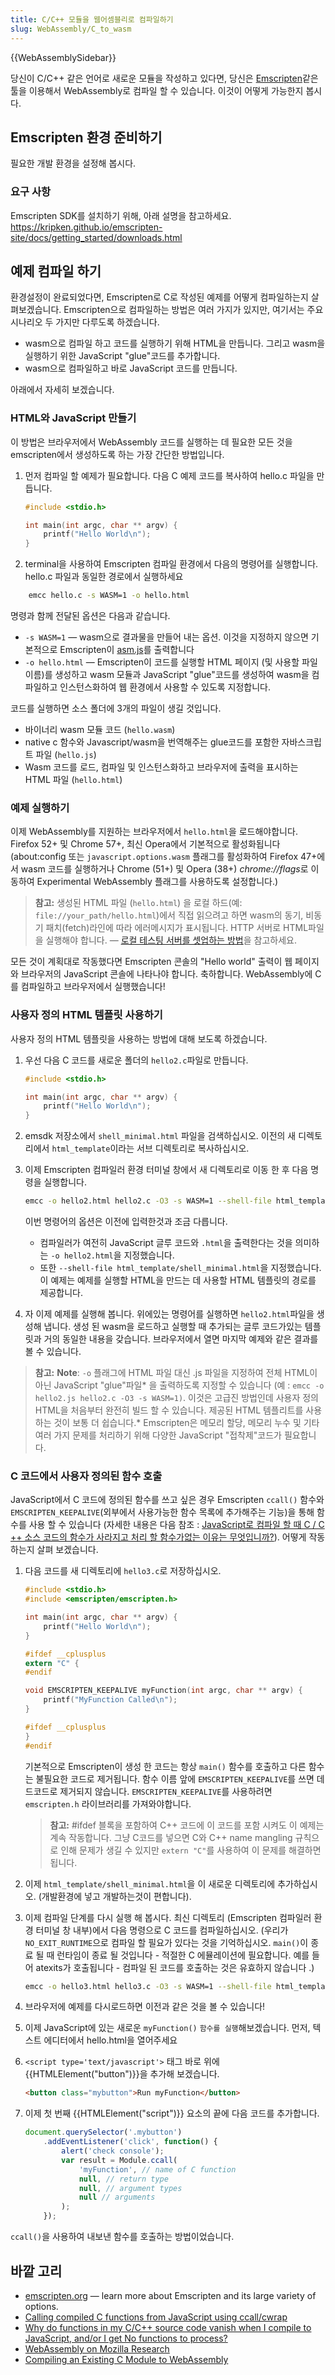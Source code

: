 ```yaml
---
title: C/C++ 모듈을 웹어셈블리로 컴파일하기
slug: WebAssembly/C_to_wasm
---
```


{{WebAssemblySidebar}}

당신이 C/C++ 같은 언어로 새로운 모듈을 작성하고 있다면, 당신은 [Emscripten](https://emscripten.org/)같은 툴을 이용해서 WebAssembly로 컴파일 할 수 있습니다. 이것이 어떻게 가능한지 봅시다.

## Emscripten 환경 준비하기

필요한 개발 환경을 설정해 봅시다.

### 요구 사항

Emscripten SDK를 설치하기 위해, 아래 설명을 참고하세요.
<https://kripken.github.io/emscripten-site/docs/getting_started/downloads.html>

## 예제 컴파일 하기

환경설정이 완료되었다면, Emscripten로 C로 작성된 예제를 어떻게 컴파일하는지 살펴보겠습니다. Emscripten으로 컴파일하는 방법은 여러 가지가 있지만, 여기서는 주요 시나리오 두 가지만 다루도록 하겠습니다.

- wasm으로 컴파일 하고 코드를 실행하기 위해 HTML을 만듭니다. 그리고 wasm을 실행하기 위한 JavaScript "glue"코드를 추가합니다.
- wasm으로 컴파일하고 바로 JavaScript 코드를 만듭니다.

아래에서 자세히 보겠습니다.

### HTML와 JavaScript 만들기

이 방법은 브라우저에서 WebAssembly 코드를 실행하는 데 필요한 모든 것을 emscripten에서 생성하도록 하는 가장 간단한 방법입니다.

1. 먼저 컴파일 할 예제가 필요합니다. 다음 C 예제 코드를 복사하여 hello.c 파일을 만듭니다.

    ```C
    #include <stdio.h>

    int main(int argc, char ** argv) {
        printf("Hello World\n");
    }
    ```

2. terminal을 사용하여 Emscripten 컴파일 환경에서 다음의 명령어를 실행합니다. hello.c 파일과 동일한 경로에서 실행하세요

```bash
    emcc hello.c -s WASM=1 -o hello.html
```

명령과 함께 전달된 옵션은 다음과 같습니다.

- `-s WASM=1` — wasm으로 결과물을 만들어 내는 옵션. 이것을 지정하지 않으면 기본적으로 Emscripten이 [asm.js](http://asmjs.org/)를 출력합니다
- `-o hello.html` — Emscripten이 코드를 실행할 HTML 페이지 (및 사용할 파일 이름)를 생성하고 wasm 모듈과 JavaScript "glue"코드를 생성하여 wasm을 컴파일하고 인스턴스화하여 웹 환경에서 사용할 수 있도록 지정합니다.

코드를 실행하면 소스 폴더에 3개의 파일이 생길 것입니다.

- 바이너리 wasm 모듈 코드 (`hello.wasm`)
- native c 함수와 Javascript/wasm을 번역해주는 glue코드를 포함한 자바스크립트 파일 (`hello.js`)
- Wasm 코드를 로드, 컴파일 및 인스턴스화하고 브라우저에 출력을 표시하는 HTML 파일 (`hello.html`)

### 예제 실행하기

이제 WebAssembly를 지원하는 브라우저에서 `hello.html`을 로드해야합니다. Firefox 52+ 및 Chrome 57+, 최신 Opera에서 기본적으로 활성화됩니다 (about:config 또는 `javascript.options.wasm` 플래그를 활성화하여 Firefox 47+에서 wasm 코드를 실행하거나 Chrome (51+) 및 Opera (38+) *chrome://flags*로 이동하여 Experimental WebAssembly 플래그를 사용하도록 설정합니다.)

> **참고:** 생성된 HTML 파일 (`hello.html`) 을 로컬 하드(예: `file://your_path/hello.html`)에서 직접 읽으려고 하면 wasm의 동기, 비동기 패치(fetch)라인에 따라 에러메시지가 표시됩니다. HTTP 서버로 HTML파일을 실행해야 합니다. — [로컬 테스팅 서버를 셋업하는 방법](/ko/docs/Learn/Common_questions/set_up_a_local_testing_server)을 참고하세요.

모든 것이 계획대로 작동했다면 Emscripten 콘솔의 "Hello world" 출력이 웹 페이지와 브라우저의 JavaScript 콘솔에 나타나야 합니다. 축하합니다. WebAssembly에 C를 컴파일하고 브라우저에서 실행했습니다!

### 사용자 정의 HTML 템플릿 사용하기

사용자 정의 HTML 템플릿을 사용하는 방법에 대해 보도록 하겠습니다.

1. 우선 다음 C 코드를 새로운 폴더의 `hello2.c`파일로 만듭니다.

    ```c
    #include <stdio.h>

    int main(int argc, char ** argv) {
        printf("Hello World\n");
    }
    ```

2. emsdk 저장소에서 `shell_minimal.html` 파일을 검색하십시오. 이전의 새 디렉토리에서 `html_template`이라는 서브 디렉토리로 복사하십시오.
3. 이제 Emscripten 컴파일러 환경 터미널 창에서 새 디렉토리로 이동 한 후 다음 명령을 실행합니다.

    ```bash
    emcc -o hello2.html hello2.c -O3 -s WASM=1 --shell-file html_template/shell_minimal.html
    ```

    이번 명령어의 옵션은 이전에 입력한것과 조금 다릅니다.

    - 컴파일러가 여전히 JavaScript 글루 코드와 `.html`을 출력한다는 것을 의미하는 `-o hello2.html`을 지정했습니다.
    - 또한 `--shell-file html_template/shell_minimal.html`을 지정했습니다.이 예제는 예제를 실행할 HTML을 만드는 데 사용할 HTML 템플릿의 경로를 제공합니다.

4. 자 이제 예제를 실행해 봅니다. 위에있는 명령어를 실행하면 `hello2.html`파일을 생성해 냅니다. 생성 된 wasm을 로드하고 실행할 때 추가되는 글루 코드가있는 템플릿과 거의 동일한 내용을 갖습니다. 브라우저에서 열면 마지막 예제와 같은 결과를 볼 수 있습니다.

> **참고:** **Note**: `-o` 플래그에 HTML 파일 대신 .js 파일을 지정하여 전체 HTML이 아닌 JavaScript "glue"파일\* 을 출력하도록 지정할 수 있습니다 (예 : `emcc -o hello2.js hello2.c -O3 -s WASM=1)`. 이것은 고급진 방법인데 사용자 정의 HTML을 처음부터 완전히 빌드 할 수 있습니다. 제공된 HTML 템플리트를 사용하는 것이 보통 더 쉽습니다.\* Emscripten은 메모리 할당, 메모리 누수 및 기타 여러 가지 문제를 처리하기 위해 다양한 JavaScript "접착제"코드가 필요합니다.

### C 코드에서 사용자 정의된 함수 호출

JavaScript에서 C 코드에 정의된 함수를 쓰고 싶은 경우 Emscripten `ccall()` 함수와 `EMSCRIPTEN_KEEPALIVE`(외부에서 사용가능한 함수 목록에 추가해주는 기능)을 통해 함수를 사용 할 수 있습니다 (자세한 내용은 다음 참조 : [JavaScript로 컴파일 할 때 C / C ++ 소스 코드의 함수가 사라지고 처리 할 함수가없는 이유는 무엇입니까?](https://kripken.github.io/emscripten-site/docs/getting_started/FAQ.html#why-do-functions-in-my-c-c-source-code-vanish-when-i-compile-to-javascript-and-or-i-get-no-functions-to-process)). 어떻게 작동하는지 살펴 보겠습니다.

1. 다음 코드를 새 디렉토리에 `hello3.c`로 저장하십시오.

    ```c
    #include <stdio.h>
    #include <emscripten/emscripten.h>

    int main(int argc, char ** argv) {
        printf("Hello World\n");
    }

    #ifdef __cplusplus
    extern "C" {
    #endif

    void EMSCRIPTEN_KEEPALIVE myFunction(int argc, char ** argv) {
        printf("MyFunction Called\n");
    }

    #ifdef __cplusplus
    }
    #endif
    ```

    기본적으로 Emscripten이 생성 한 코드는 항상 `main()` 함수를 호출하고 다른 함수는 불필요한 코드로 제거됩니다. 함수 이름 앞에 `EMSCRIPTEN_KEEPALIVE`를 쓰면 데드코드로 제거되지 않습니다. `EMSCRIPTEN_KEEPALIVE`를 사용하려면 `emscripten.h` 라이브러리를 가져와야합니다.

    > **참고:** #ifdef 블록을 포함하여 C++ 코드에 이 코드를 포함 시켜도 이 예제는 계속 작동합니다. 그냥 C코드를 넣으면 C와 C++ name mangling 규칙으로 인해 문제가 생길 수 있지만 `extern "C"`를 사용하여 이 문제를 해결하면 됩니다.

2. 이제 `html_template/shell_minimal.html`을 이 새로운 디렉토리에 추가하십시오. (개발환경에 넣고 개발하는것이 편합니다).
3. 이제 컴파일 단계를 다시 실행 해 봅시다. 최신 디렉토리 (Emscripten 컴파일러 환경 터미널 창 내부)에서 다음 명령으로 C 코드를 컴파일하십시오. (우리가 `NO_EXIT_RUNTIME`으로 컴파일 할 필요가 있다는 것을 기억하십시오. `main()`이 종료 될 때 런타임이 종료 될 것입니다 - 적절한 C 에뮬레이션에 필요합니다. 예를 들어 atexits가 호출됩니다 - 컴파일 된 코드를 호출하는 것은 유효하지 않습니다 .)

    ```bash
    emcc -o hello3.html hello3.c -O3 -s WASM=1 --shell-file html_template/shell_minimal.html -s NO_EXIT_RUNTIME=1  -s EXTRA_EXPORTED_RUNTIME_METHODS='["ccall"]'
    ```

4. 브라우저에 예제를 다시로드하면 이전과 같은 것을 볼 수 있습니다!
5. 이제 JavaScript에 있는 새로운 `myFunction()` `함수를 실행`해보겠습니다. 먼저, 텍스트 에디터에서 hello.html을 열어주세요
6. `<script type='text/javascript'>` 태그 바로 위에 {{HTMLElement("button")}}을 추가해 보겠습니다.

    ```html
    <button class="mybutton">Run myFunction</button>
    ```

7. 이제 첫 번째 {{HTMLElement("script")}} 요소의 끝에 다음 코드를 추가합니다.

    ```js
    document.querySelector('.mybutton')
        .addEventListener('click', function() {
            alert('check console');
            var result = Module.ccall(
                'myFunction', // name of C function
                null, // return type
                null, // argument types
                null // arguments
            );
        });
    ```

`ccall()`을 사용하여 내보낸 함수를 호출하는 방법이었습니다.

## 바깥 고리

- [emscripten.org](http://emscripten.org/) — learn more about Emscripten and its large variety of options.
- [Calling compiled C functions from JavaScript using ccall/cwrap](https://kripken.github.io/emscripten-site/docs/porting/connecting_cpp_and_javascript/Interacting-with-code.html#calling-compiled-c-functions-from-javascript-using-ccall-cwrap)
- [Why do functions in my C/C++ source code vanish when I compile to JavaScript, and/or I get No functions to process?](https://kripken.github.io/emscripten-site/docs/getting_started/FAQ.html#why-do-functions-in-my-c-c-source-code-vanish-when-i-compile-to-javascript-and-or-i-get-no-functions-to-process)
- [WebAssembly on Mozilla Research](https://research.mozilla.org/webassembly/)
- [Compiling an Existing C Module to WebAssembly](/ko/docs/WebAssembly/existing_C_to_wasm)
